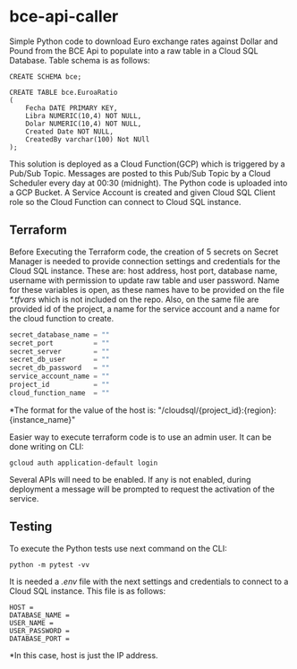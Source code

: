 # bce-api-caller
Simple Python code to download Euro exchange rates against Dollar and Pound from the BCE Api to populate into a raw table 
in a Cloud SQL Database. Table schema is as follows:

```
CREATE SCHEMA bce;

CREATE TABLE bce.EuroaRatio
(
	Fecha DATE PRIMARY KEY,
	Libra NUMERIC(10,4) NOT NULL,
	Dolar NUMERIC(10,4) NOT NULL,
	Created Date NOT NULL,
	CreatedBy varchar(100) Not NUll
);
```

This solution is deployed as a Cloud Function(GCP) which is triggered by a Pub/Sub Topic. Messages 
are posted to this Pub/Sub Topic by a Cloud Scheduler every day at 00:30 (midnight). The Python code is uploaded into a 
GCP Bucket. A Service Account is created and given Cloud SQL Client role so the Cloud Function can connect to Cloud SQL
instance.

## Terraform
Before Executing the Terraform code, the creation of 5 secrets on Secret Manager is needed to provide connection 
settings and credentials for the Cloud SQL instance. These are: host address, host port, database name, 
username with permission to update raw table and user password. Name for these variables is open, 
as these names have to be provided on the file _*.tfvars_ which is not included on the repo.
Also, on the same file are provided id of the project, a name for the service account and a name for the cloud function
to create.

```terraform
secret_database_name = ""
secret_port          = ""
secret_server        = ""
secret_db_user       = ""
secret_db_password   = ""
service_account_name = ""
project_id           = ""
cloud_function_name  = ""
```

*The format for the value of the host is: "/cloudsql/{project_id}:{region}:{instance_name}"

Easier way to execute terraform code is to use an admin user. It can be done writing on CLI: 
```commandline
gcloud auth application-default login
```
Several APIs will need to be enabled. If any is not enabled, during deployment a message will be prompted to request the 
activation of the service.

## Testing
To execute the Python tests use next command on the CLI:
```commandline
python -m pytest -vv
```

It is needed a _.env_ file with the next settings and credentials to connect to a Cloud SQL instance. This file is
as follows:

```
HOST = 
DATABASE_NAME = 
USER_NAME = 
USER_PASSWORD = 
DATABASE_PORT = 
```

*In this case, host is just the IP address.